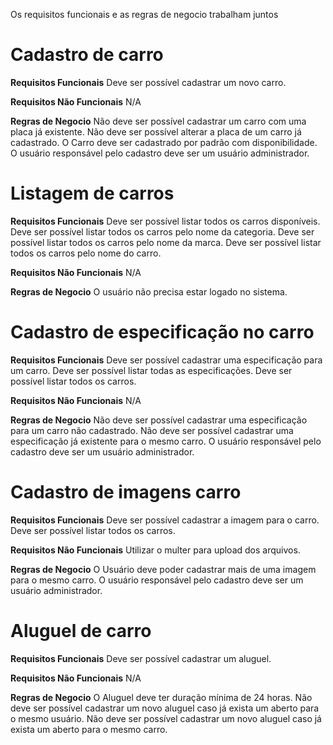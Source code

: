 Os requisitos funcionais e as regras de negocio trabalham juntos


# Cadastro de carro
**Requisitos Funcionais** 
Deve ser possível cadastrar um novo carro.

**Requisitos Não Funcionais**
N/A

**Regras de Negocio**
Não deve ser possível cadastrar um carro com uma placa já existente.
Não deve ser possível alterar a placa de um carro já cadastrado.
O Carro deve ser cadastrado por padrão com disponibilidade.
O usuário responsável pelo cadastro deve ser um usuário administrador.


# Listagem de carros
**Requisitos Funcionais** 
Deve ser possível listar todos os carros disponíveis.
Deve ser possível listar todos os carros pelo nome da categoria.
Deve ser possível listar todos os carros pelo nome da marca.
Deve ser possível listar todos os carros pelo nome do carro.

**Requisitos Não Funcionais**
N/A

**Regras de Negocio**
O usuário não precisa estar logado no sistema.

# Cadastro de especificação no carro
**Requisitos Funcionais** 
Deve ser possível cadastrar uma especificação para um carro.
Deve ser possível listar todas as especificações.
Deve ser possível listar todos os carros.

**Requisitos Não Funcionais**
N/A

**Regras de Negocio**
Não deve ser possível cadastrar uma especificação para um carro não cadastrado.
Não deve ser possível cadastrar uma especificação já existente para o mesmo carro.
O usuário responsável pelo cadastro deve ser um usuário administrador.

# Cadastro de imagens carro
**Requisitos Funcionais** 
Deve ser possível cadastrar a imagem para o carro.
Deve ser possível listar todos os carros.

**Requisitos Não Funcionais**
Utilizar o multer para upload dos arquivos.

**Regras de Negocio**
O Usuário deve poder cadastrar mais de uma imagem para o mesmo carro.
O usuário responsável pelo cadastro deve ser um usuário administrador.


# Aluguel de carro
**Requisitos Funcionais** 
Deve ser possível cadastrar um aluguel.

**Requisitos Não Funcionais**
N/A

**Regras de Negocio**
O Aluguel deve ter duração mínima de 24 horas.
Não deve ser possível cadastrar um novo aluguel caso já exista um aberto para o mesmo usuário.
Não deve ser possível cadastrar um novo aluguel caso já exista um aberto para o mesmo carro.